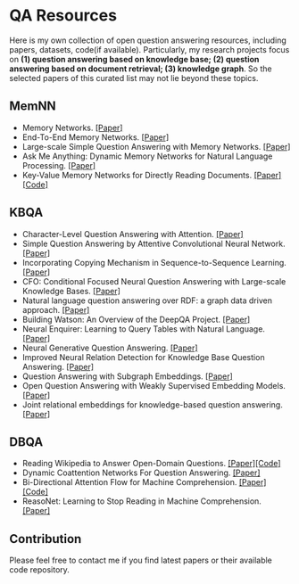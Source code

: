 # QA Resources
Here is my own collection of open question answering resources, including papers, datasets, code(if available). Particularly, my research projects focus on **(1) question answering based on knowledge base; (2) question answering based on document retrieval; (3) knowledge graph**. So the selected papers of this curated list may not lie beyond these topics.



## MemNN

- Memory Networks. [[Paper]](https://arxiv.org/pdf/1410.3916)
- End-To-End Memory Networks. [[Paper]](https://arxiv.org/pdf/1503.08895.pdf)
- Large-scale Simple Question Answering with Memory Networks. [[Paper]](https://arxiv.org/pdf/1506.02075.pdf)
- Ask Me Anything: Dynamic Memory Networks for Natural Language Processing. [[Paper]](https://pdfs.semanticscholar.org/04ee/77ef1143af8b19f71c63b8c5b077c5387855.pdf?_ga=2.262510276.979348402.1503942137-499880439.1499836627)
- Key-Value Memory Networks for Directly Reading Documents. [[Paper]](https://arxiv.org/pdf/1606.03126)[[Code]](https://github.com/siyuanzhao/key-value-memory-networks)




## KBQA

- Character-Level Question Answering with Attention. [[Paper]](https://arxiv.org/pdf/1604.00727.pdf)
- Simple Question Answering by Attentive Convolutional Neural Network. [[Paper]](https://arxiv.org/pdf/1606.03391)
- Incorporating Copying Mechanism in Sequence-to-Sequence Learning. [[Paper]](https://arxiv.org/pdf/1603.06393.pdf)
- CFO: Conditional Focused Neural Question Answering with Large-scale Knowledge Bases. [[Paper]](https://arxiv.org/pdf/1606.01994.pdf)
- Natural language question answering over RDF: a graph data driven approach. [[Paper]](https://pdfs.semanticscholar.org/cb4d/277a51da6894fe5143013978567ef5f805c8.pdf)
- Building Watson: An Overview of the DeepQA Project. [[Paper]](https://www.aaai.org/ojs/index.php/aimagazine/article/view/2303/2165)
- Neural Enquirer: Learning to Query Tables with Natural Language. [[Paper]](https://arxiv.org/pdf/1512.00965.pdf)
- Neural Generative Question Answering. [[Paper]](https://arxiv.org/pdf/1512.01337.pdf)
- Improved Neural Relation Detection for Knowledge Base Question Answering. [[Paper]](https://arxiv.org/pdf/1704.06194.pdf)
- Question Answering with Subgraph Embeddings. [[Paper]](https://arxiv.org/pdf/1406.3676.pdf)
- Open Question Answering with Weakly Supervised Embedding Models. [[Paper]](https://arxiv.org/pdf/1404.4326.pdf)
- Joint relational embeddings for knowledge-based question answering. [[Paper]](https://pdfs.semanticscholar.org/eabb/8ddbd2b9cae7e2169d7f6681a5e7694ec088.pdf)



## DBQA

- Reading Wikipedia to Answer Open-Domain Questions. [[Paper]](https://arxiv.org/pdf/1704.00051.pdf)[[Code]](https://github.com/facebookresearch/DrQA)
- Dynamic Coattention Networks For Question Answering. [[Paper]](https://arxiv.org/pdf/1611.01604.pdf)
- Bi-Directional Attention Flow for Machine Comprehension. [[Paper]](https://arxiv.org/pdf/1611.01603)[[Code]](https://github.com/allenai/bi-att-flow)
- ReasoNet: Learning to Stop Reading in Machine Comprehension. [[Paper]](https://arxiv.org/pdf/1609.05284.pdf)




## Contribution

Please feel free to contact me if you find latest papers or their available code repository.

## 